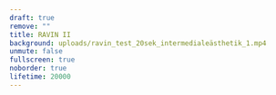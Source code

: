 ```yaml
---
draft: true
remove: ""
title: RAVIN II
background: uploads/ravin_test_20sek_intermedialeästhetik_1.mp4
unmute: false
fullscreen: true
noborder: true
lifetime: 20000
---
```

